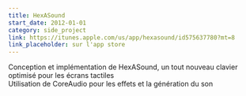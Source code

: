 ```yaml
---
title: HexASound
start_date: 2012-01-01
category: side_project
link: https://itunes.apple.com/us/app/hexasound/id575637780?mt=8
link_placeholder: sur l'app store
---
```


Conception et implémentation de HexASound, un tout nouveau clavier optimisé pour les écrans tactiles<br />
Utilisation de CoreAudio pour les effets et la génération du son
